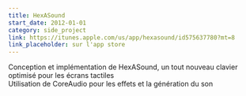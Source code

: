 ```yaml
---
title: HexASound
start_date: 2012-01-01
category: side_project
link: https://itunes.apple.com/us/app/hexasound/id575637780?mt=8
link_placeholder: sur l'app store
---
```


Conception et implémentation de HexASound, un tout nouveau clavier optimisé pour les écrans tactiles<br />
Utilisation de CoreAudio pour les effets et la génération du son
